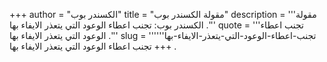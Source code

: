 +++
author = "الكسندر بوب"
title = "مقولة الكسندر بوب"
description = '''مقولة الكسندر بوب: تجنب اعطاء الوعود التي يتعذر الايفاء بها .'''
quote = '''تجنب اعطاء الوعود التي يتعذر الايفاء بها .'''
slug = '''تجنب-اعطاء-الوعود-التي-يتعذر-الايفاء-بها'''
+++
تجنب اعطاء الوعود التي يتعذر الايفاء بها .
